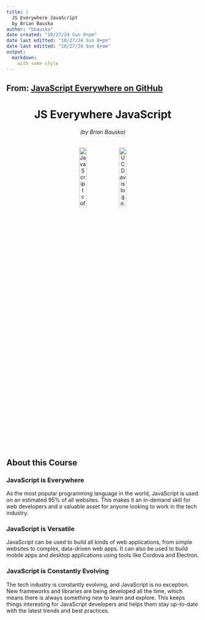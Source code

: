 ```yaml
---
title: |
  JS Everywhere JavaScript
  by Brian Bauska
author: "bbauska"
date created: "10/27/24 Sun 8+pm"
date last editted: "10/27/24 Sun 8+pm"
date last editted: "10/27/24 Sun 8+am"
output: 
  markdown:
    with some style
---
```


## From: <a href="https://github.com/javascripteverywhere">JavaScript Everywhere on GitHub</a>

<h1 align="center">JS Everywhere JavaScript</h1>

<h6 align="center">(by Brian Bauska)</h6>
<!--~~~~~~~~~~~~~~~~~~~~~~~~~~~~~~~~~~~~~~~~~~~~~~~~~~~~~~~~~~~~~~~~~~~~~~~~~~~~~~~~~~~~~~~~~~~~-->
<!--~~~~~~~~~~~~~~~~~~~~~~ readme.md of js-everywhere in bbauska.github.io ~~~~~~~~~~~~~~~~~~~~~-->
<!--~~~~~~~~~~~~~~~~~~~~~~~~~~~~~~~~~~~~~~~~~~~~~~~~~~~~~~~~~~~~~~~~~~~~~~~~~~~~~~~~~~~~~~~~~~~~-->
<!--~~~~~~~~~~~~~~~~ 01/02. javascript (coffee cup) logo / uc davis log (01) ~~~~~~~~~~~~~~~~~~~-->
<p align="center" width="100%">
<img src="./images/image001.jpeg"
  style="width:20%"
  title="JavaScript coffee cup logo version"
  alt="JavaScript coffee cup logo version." />
<img src="./images/image002.png"
  style="width:20%"
  title="UC Davis logo"
  alt="UC Davis logo." />
</p>
<!--~~~~~~~~~~~~~~~~~~~~~~~~~~~~~~~~~ about js everywhere ~~~~~~~~~~~~~~~~~~~~~~~~~~~~~~~~~~-->
<h2 id="#about">About this Course</h2>
<!--~~~~~~~~~~~~~~~~~~~~~~~~~~~~~~~~~~~~~~~~~~~~~~~~~~~~~~~~~~~~~~~~~~~~~~~~~~~~~~~~~~~~~~~~~~~~-->
<h3>JavaScript is Everywhere</h3>
As the most popular programming language in the world,
JavaScript is used on an estimated 95% of all websites. This
makes it an in-demand skill for web developers and a
valuable asset for anyone looking to work in the tech
industry.

<h3>JavaScript is Versatile</h3>
JavaScript can be used to build all kinds of web applications,
from simple websites to complex, data-driven web apps. It
can also be used to build mobile apps and desktop
applications using tools like Cordova and Electron.

<h3>JavaScript is Constantly Evolving</h3>
The tech industry is constantly evolving, and JavaScript is no
exception. New frameworks and libraries are being
developed all the time, which means there is always
something new to learn and explore. This keeps things
interesting for JavaScript developers and helps them stay
up-to-date with the latest trends and best practices.

